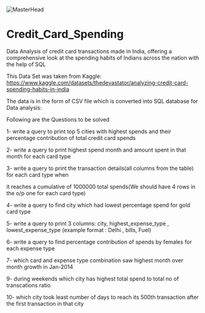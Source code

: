 ![MasterHead](https://media.giphy.com/media/EopV0wKH3USE9F7fhe/giphy.gif)

# Credit_Card_Spending
Data Analysis of credit card transactions made in India, offering a comprehensive look at the spending habits of Indians across the nation with the help of SQL

This Data Set was taken from Kaggle:
https://www.kaggle.com/datasets/thedevastator/analyzing-credit-card-spending-habits-in-india

The data is in the form of CSV file which is converted into SQL database for Data analysis:

Following are the Questions to be solved

1- write a query to print top 5 cities with highest spends and their percentage contribution of total credit card spends

2- write a query to print highest spend month and amount spent in that month for each card type

3- write a query to print the transaction details(all columns from the table) for each card type when

it reaches a cumulative of 1000000 total spends(We should have 4 rows in the o/p one for each card type)

4- write a query to find city which had lowest percentage spend for gold card type

5- write a query to print 3 columns:  city, highest_expense_type , lowest_expense_type (example format : Delhi , bills, Fuel)

6- write a query to find percentage contribution of spends by females for each expense type

7- which card and expense type combination saw highest month over month growth in Jan-2014

9- during weekends which city has highest total spend to total no of transcations ratio 

10- which city took least number of days to reach its 500th transaction after the first transaction in that city


